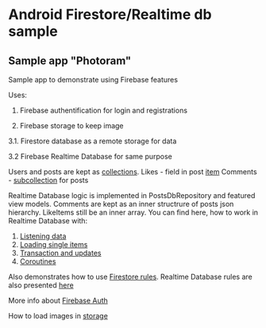 # Android Firestore/Realtime db sample

## Sample app "Photoram"

Sample app to demonstrate using Firebase features

Uses: 
1. Firebase authentification for login and registrations

2. Firebase storage to keep image

3.1. Firestore database as a remote storage for data

3.2 Firebase Realtime Database for same purpose

Users and posts are kept as [collections](https://github.com/anioutkazharkova/android-firestore_realtime/wiki/Work-with-collection).
Likes - field in post [item](https://github.com/anioutkazharkova/android-firestore_realtime/wiki/Change-complex-field-with-transaction)
Comments - [subcollection](https://github.com/anioutkazharkova/android-firestore_realtime/wiki/Work-with-sub-collection) for posts

Realtime Database logic is implemented in PostsDbRepository and featured view models. 
Comments are kept as an inner structrure of posts json hierarchy. LikeItems still be an inner array. 
You can find here, how to  work in Realtime Database with:
1. [Listening data](https://github.com/anioutkazharkova/android-firestore_realtime/wiki/Listen-to-data-values)
2. [Loading single items](https://github.com/anioutkazharkova/android-firestore_realtime/wiki/Work-with-node-in-Realtime-Database)
3. [Transaction and updates](https://github.com/anioutkazharkova/android-firestore_realtime/wiki/Realtime-database-transaction)
4. [Coroutines](https://github.com/anioutkazharkova/android-firestore_realtime/wiki/Realtime-Database---coroutines)

Also demonstrates how to use [Firestore rules](https://github.com/anioutkazharkova/android-firestore_realtime/wiki/Rules).
Realtime Database rules are also presented [here](https://github.com/anioutkazharkova/android-firestore_realtime/wiki/Rules-for-realtime-database)

More info about [Firebase Auth](https://github.com/anioutkazharkova/android-firestore_realtime/wiki/Authorization)

How to load images in [storage](https://github.com/anioutkazharkova/android-firestore_realtimep/wiki/Image-storage-using)
